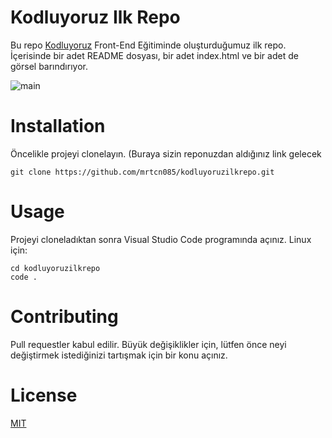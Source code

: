 # Kodluyoruz Ilk Repo
Bu repo <a href=”https://www.kodluyoruz.org/”> Kodluyoruz</a> Front-End Eğitiminde oluşturduğumuz ilk repo. İçerisinde bir adet README dosyası, bir adet index.html ve bir adet de görsel barındırıyor.

![main](https://user-images.githubusercontent.com/101869750/180162625-ccbc341a-4da4-4e0e-a693-6f72f7cc38f8.png)

# Installation
Öncelikle projeyi clonelayın. (Buraya sizin reponuzdan aldığınız link gelecek
```
git clone https://github.com/mrtcn085/kodluyoruzilkrepo.git
````
# Usage
Projeyi cloneladıktan sonra Visual Studio Code programında açınız.
Linux için:

```
cd kodluyoruzilkrepo 
code .
````
# Contributing
Pull requestler kabul edilir. Büyük değişiklikler için, lütfen önce neyi değiştirmek istediğinizi tartışmak için bir konu açınız.
# License
[MIT](https://choosealicense.com/licenses/mit/)
